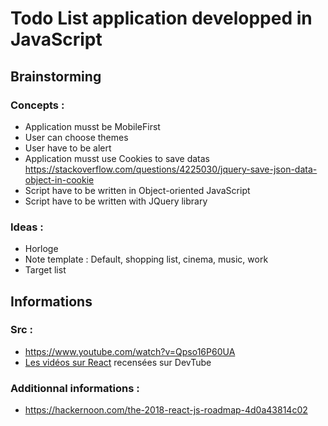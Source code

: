 # Todo List application developped in JavaScript

## Brainstorming

### Concepts :
- Application musst be MobileFirst
- User can choose themes
- User have to be alert
- Application musst use Cookies to save datas https://stackoverflow.com/questions/4225030/jquery-save-json-data-object-in-cookie
- Script have to be written in Object-oriented JavaScript
- Script have to be written with JQuery library


### Ideas :
- Horloge
- Note template : Default, shopping list, cinema, music, work
- Target list

## Informations

### Src :
- https://www.youtube.com/watch?v=Qpso16P60UA
- [Les vidéos sur React](https://dev.tube/tag/react) recensées sur DevTube

### Additionnal informations :
- https://hackernoon.com/the-2018-react-js-roadmap-4d0a43814c02
